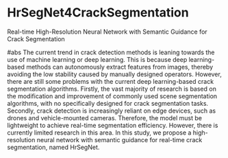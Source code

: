 # HrSegNet4CrackSegmentation
Real-time High-Resolution Neural Network with Semantic Guidance for Crack Segmentation

#abs
The current trend in crack detection methods is leaning towards the use of machine learning or deep learning. This is because deep learning-based methods can autonomously extract features from images, thereby avoiding the low stability caused by manually designed operators. However, there are still some problems with the current deep learning-based crack segmentation algorithms. Firstly, the vast majority of research is based on the modification and improvement of commonly used scene segmentation algorithms, with no specifically designed for crack segmentation tasks. Secondly, crack detection is increasingly reliant on edge devices, such as drones and vehicle-mounted cameras. Therefore, the model must be lightweight to achieve real-time segmentation efficiency. However, there is currently limited research in this area. In this study, we propose a high-resolution neural network with semantic guidance for real-time crack segmentation, named HrSegNet.
